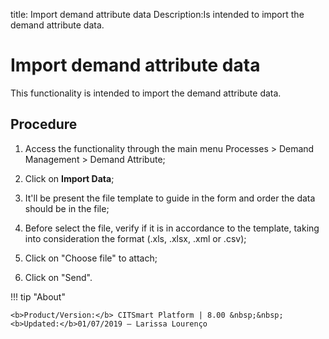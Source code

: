 title: Import demand attribute data
Description:Is intended to import the demand attribute data.
# Import demand attribute data

This functionality is intended to import the demand attribute data.

Procedure
-------------

1.  Access the functionality through the main menu Processes \> Demand
    Management \> Demand Attribute;

2.  Click on **Import Data**;

3.  It'll be present the file template to guide in the form and order the data
    should be in the file;

4.  Before select the file, verify if it is in accordance to the template,
    taking into consideration the format (.xls, .xlsx, .xml or .csv);

5.  Click on "Choose file" to attach;

6.  Click on "Send".

!!! tip "About"

    <b>Product/Version:</b> CITSmart Platform | 8.00 &nbsp;&nbsp;
    <b>Updated:</b>01/07/2019 – Larissa Lourenço
